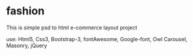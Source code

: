 # fashion

This is simple psd to html e-commerce layout project

use: Html5, Css3, Bootstrap-3, fontAwesome, Google-font, Owl Carousel, Masonry, jQuery
